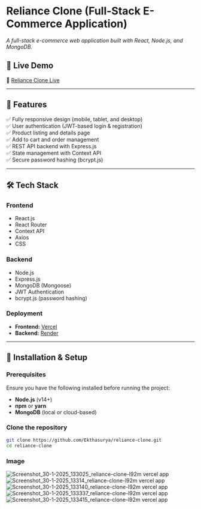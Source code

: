 # Reliance Clone (Full-Stack E-Commerce Application)

*A full-stack e-commerce web application built with React, Node.js, and MongoDB.*

## 🚀 Live Demo  
🔗 [Reliance Clone Live](https://reliance-clone-l92m.vercel.app/)  

---

## 📌 Features

✅ Fully responsive design (mobile, tablet, and desktop)  
✅ User authentication (JWT-based login & registration)  
✅ Product listing and details page  
✅ Add to cart and order management  
✅ REST API backend with Express.js  
✅ State management with Context API  
✅ Secure password hashing (bcrypt.js)  

---

## 🛠 Tech Stack

### **Frontend**
- React.js
- React Router
- Context API
- Axios
- CSS

### **Backend**
- Node.js
- Express.js
- MongoDB (Mongoose)
- JWT Authentication
- bcrypt.js (password hashing)

### **Deployment**
- **Frontend:** [Vercel](https://vercel.com)  
- **Backend:** [Render](https://render.com)

---

## 🔧 Installation & Setup

### **Prerequisites**
Ensure you have the following installed before running the project:
- **Node.js** (v14+)
- **npm** or **yarn**
- **MongoDB** (local or cloud-based)

### **Clone the repository**
```bash
git clone https://github.com/Ekthasurya/reliance-clone.git
cd reliance-clone
```


### **Image**
![Screenshot_30-1-2025_133025_reliance-clone-l92m vercel app](https://github.com/user-attachments/assets/04348c69-500e-43fe-a4d3-f88c7bba5fc4)
![Screenshot_30-1-2025_13314_reliance-clone-l92m vercel app](https://github.com/user-attachments/assets/3df170ea-0e77-408d-a917-9d76a8b2aed8)
![Screenshot_30-1-2025_133140_reliance-clone-l92m vercel app](https://github.com/user-attachments/assets/f7a45bc0-84f8-4fd2-bc38-8aac71d674f8)
![Screenshot_30-1-2025_133337_reliance-clone-l92m vercel app](https://github.com/user-attachments/assets/c3baadaa-08a7-4eb0-b939-151294f8784e)
![Screenshot_30-1-2025_133415_reliance-clone-l92m vercel app](https://github.com/user-attachments/assets/3bfc4ffc-1984-4786-8b01-ae1ad8403c18)
